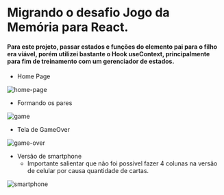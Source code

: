 # Migrando o desafio Jogo da Memória para React. 
#### Para este projeto, passar estados e funções do elemento pai para o filho era viável, porém utilizei bastante o Hook useContext, principalmente para fim de treinamento com um gerenciador de estados.


- Home Page

![home-page](https://user-images.githubusercontent.com/106402577/203171052-1a936d74-4a45-4584-9c40-1db6cb61d5e2.png)


- Formando os pares

![game](https://user-images.githubusercontent.com/106402577/203171117-974eb48e-c7d0-4cfb-bc73-7cc430b7ace7.png)


- Tela de GameOver

![game-over](https://user-images.githubusercontent.com/106402577/203171156-b48f9ed1-6200-40ab-9517-3d209bf63217.png)


- Versão de smartphone
  - Importante salientar que não foi possível fazer 4 colunas na versão de celular por causa quantidade de cartas. 

![smartphone](https://user-images.githubusercontent.com/106402577/203171208-dcbca239-72e3-489b-b14a-3c5f2b71f79c.png)
